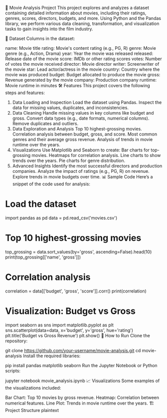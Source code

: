 🎥 Movie Analysis Project
This project explores and analyzes a dataset containing detailed information about movies, including their ratings, genres, scores, directors, budgets, and more. Using Python and the Pandas library, we perform various data cleaning, transformation, and visualization tasks to gain insights into the film industry.

📁 Dataset
Columns in the dataset:

name: Movie title
rating: Movie's content rating (e.g., PG, R)
genre: Movie genre (e.g., Action, Drama)
year: Year the movie was released
released: Release date of the movie
score: IMDb or other rating scores
votes: Number of votes the movie received
director: Movie director
writer: Screenwriter of the movie
star: Lead actor/actress in the movie
country: Country where the movie was produced
budget: Budget allocated to produce the movie
gross: Revenue generated by the movie
company: Production company
runtime: Movie runtime in minutes
🛠 Features
This project covers the following steps and features:

1. Data Loading and Inspection
Load the dataset using Pandas.
Inspect the data for missing values, duplicates, and inconsistencies.
2. Data Cleaning
Handle missing values in key columns like budget and gross.
Convert data types (e.g., date formats, numerical columns).
Remove duplicates and outliers.
3. Data Exploration and Analysis
Top 10 highest-grossing movies.
Correlation analysis between budget, gross, and score.
Most common genres and their average gross revenue.
Analysis of trends in movie runtime over the years.
4. Visualizations
Use Matplotlib and Seaborn to create:
Bar charts for top-grossing movies.
Heatmaps for correlation analysis.
Line charts to show trends over the years.
Pie charts for genre distribution.
5. Advanced Insights
Identify the most successful directors and production companies.
Analyze the impact of ratings (e.g., PG, R) on revenue.
Explore trends in movie budgets over time.
📊 Sample Code
Here’s a snippet of the code used for analysis:

# Load the dataset
import pandas as pd
data = pd.read_csv('movies.csv')

# Top 10 highest-grossing movies
top_grossing = data.sort_values(by='gross', ascending=False).head(10)
print(top_grossing[['name', 'gross']])

# Correlation analysis
correlation = data[['budget', 'gross', 'score']].corr()
print(correlation)

# Visualization: Budget vs Gross
import seaborn as sns
import matplotlib.pyplot as plt
sns.scatterplot(data=data, x='budget', y='gross', hue='rating')
plt.title('Budget vs Gross Revenue')
plt.show()
🚀 How to Run
Clone the repository:

git clone https://github.com/your-username/movie-analysis.git
cd movie-analysis
Install the required libraries:

pip install pandas matplotlib seaborn
Run the Jupyter Notebook or Python scripts:

jupyter notebook movie_analysis.ipynb
📈 Visualizations
Some examples of the visualizations included:

Bar Chart: Top 10 movies by gross revenue.
Heatmap: Correlation between numerical features.
Line Plot: Trends in movie runtime over the years.
🏗 Project Structure
plaintext

